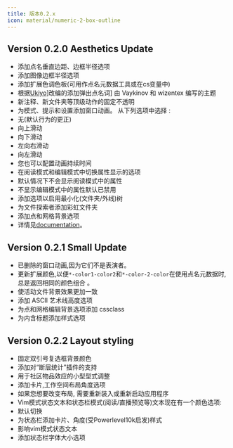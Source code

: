 ```yaml
---
title: 版本0.2.x
icon: material/numeric-2-box-outline
---
```


## Version 0.2.0 Aesthetics Update
- 添加点名垂直边距、边框半径选项
- 添加图像边框半径选项
- 添加扩展色调色板(可用作点名元数据工具或在cs变量中)
- 根据[Ukiyo](https://github.com/technerium/obsidian-ukiyo)]改编的添加弹出点名词] 由 Vaykinov 和 wizentex 编写的主题
- 新注释、新文件夹等顶级动作的固定不透明
- 为模式、提示和设置添加窗口动画。 从下列选项中选择 :
- 无(默认行为的更正)
- 向上滑动
- 向下滑动
- 左向右滑动
- 向左滑动
-  您也可以配置动画持续时间
- 在阅读模式和编辑模式中切换属性显示的选项
- 默认情况下不会显示阅读模式中的属性
- 不显示编辑模式中的属性默认已禁用
- 添加选项以启用最小化(文件夹/外线)树
- 为文件探索者添加彩虹文件夹
- 添加点和网格背景选项
- 详情见[documentation](https://github.com/bladeacer/flexcyon/tree/master/docs/docs.md)。

## Version 0.2.1 Small Update
- 已删除的窗口动画,因为它们不是表演者。
- 更新扩展颜色,以便`*-color1-color2`和`*-color-2-color`在使用点名元数据时, 总是返回相同的颜色组合 。
- 使活动文件背景效果更加一致
- 添加 ASCII 艺术线高度选项
- 为点和网格编辑背景选项添加 cssclass
- 为内含标题添加样式选项

## Version 0.2.2 Layout styling
- 固定双引号复选框背景颜色
- 添加对“断层统计”插件的支持
- 用于社区物品效应的小型型式调整
- 添加卡片,工作空间布局角度选项
- 如果您想要改变布局, 需要重新装入或重新启动应用程序
- Vim模式状态文本和状态栏模式(阅读/直播预览等)文本现在有一个颜色选项:
- 默认切换
- 为状态栏添加卡片、角度(受Powerlevel10k启发)样式
- 影响vim模式状态文本
- 添加状态栏字体大小选项